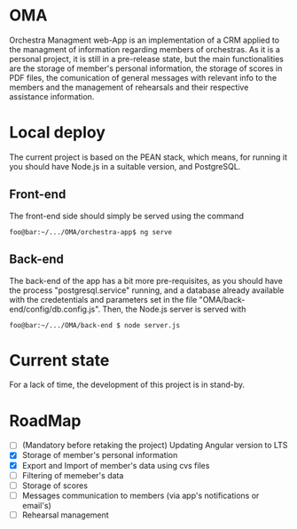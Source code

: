 # OMA
Orchestra Managment web-App is an implementation of a CRM applied to the managment of information regarding members of orchestras. 
As it is a personal project, it is still in a pre-release state, but the main functionalities are the storage of member's personal information,
the storage of scores in PDF files, the comunication of general messages with relevant info to the members and the management of rehearsals and their respective
assistance information.

# Local deploy

The current project is based on the PEAN stack, which means, for running it you should have Node.js in a suitable version, and PostgreSQL.

## Front-end
The front-end side should simply be served using the command 
```console
foo@bar:~/.../OMA/orchestra-app$ ng serve
```
## Back-end
The back-end of the app has a bit more pre-requisites, as you should have the process "postgresql.service" running, and a database already available with the credetentials
and parameters set in the file "OMA/back-end/config/db.config.js". Then, the Node.js server is served with
```console
foo@bar:~/.../OMA/back-end $ node server.js
```

# Current state

For a lack of time, the development of this project is in stand-by.

# RoadMap

- [ ] (Mandatory before retaking the project) Updating Angular version to LTS
- [x] Storage of member's personal information
- [x] Export and Import of member's data using cvs files
- [ ] Filtering of memeber's data
- [ ] Storage of scores
- [ ] Messages communication to members (via app's notifications or email's)
- [ ] Rehearsal management

